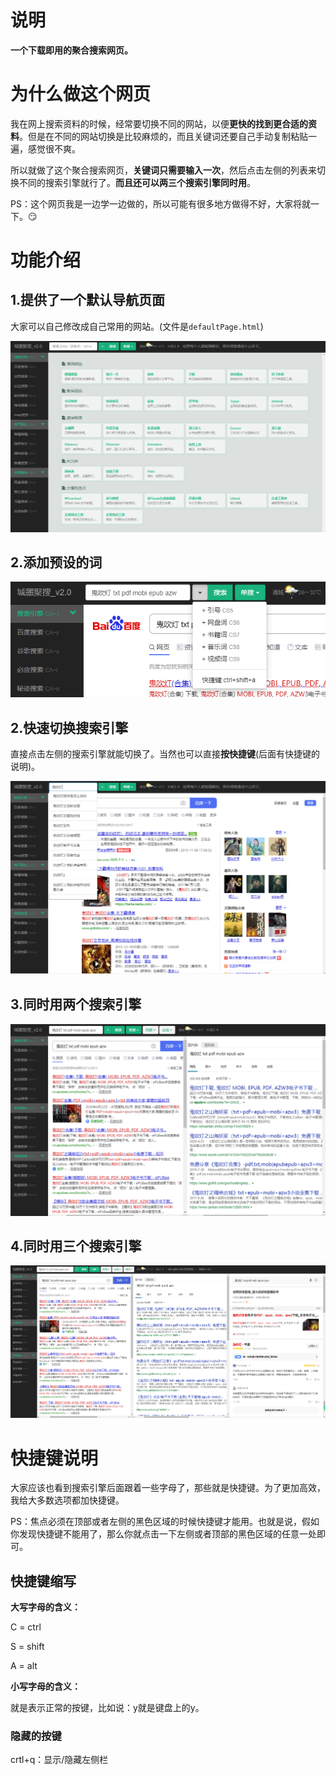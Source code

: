 # 说明

**一个下载即用的聚合搜索网页。**

# 为什么做这个网页

我在网上搜索资料的时候，经常要切换不同的网站，以便**更快的找到更合适的资料**。但是在不同的网站切换是比较麻烦的，而且关键词还要自己手动复制粘贴一遍，感觉很不爽。

所以就做了这个聚合搜索网页，**关键词只需要输入一次**，然后点击左侧的列表来切换不同的搜索引擎就行了。**而且还可以两三个搜索引擎同时用**。

PS：这个网页我是一边学一边做的，所以可能有很多地方做得不好，大家将就一下。:smirk:

# 功能介绍

## 1.提供了一个默认导航页面

大家可以自己修改成自己常用的网站。(文件是`defaultPage.html`)

![](ScreenShot/CHmSearch-01.png)

## 2.添加预设的词

![](ScreenShot/CHmSearch-02-1.png)

## 2.快速切换搜索引擎

直接点击左侧的搜索引擎就能切换了。当然也可以直接**按快捷键**(后面有快捷键的说明)。

![](ScreenShot/CHmSearch-02.png)

## 3.同时用两个搜索引擎

![](ScreenShot/CHmSearch-03.png)

## 4.同时用三个搜索引擎

![](ScreenShot/CHmSearch-04.png)

# 快捷键说明

大家应该也看到搜索引擎后面跟着一些字母了，那些就是快捷键。为了更加高效，我给大多数选项都加快捷键。

PS：焦点必须在顶部或者左侧的黑色区域的时候快捷键才能用。也就是说，假如你发现快捷键不能用了，那么你就点击一下左侧或者顶部的黑色区域的任意一处即可。

## 快捷键缩写

**大写字母的含义：**

C = ctrl

S = shift

A = alt

**小写字母的含义：**

就是表示正常的按键，比如说：y就是键盘上的y。

### 隐藏的按键

crtl+q：显示/隐藏左侧栏

